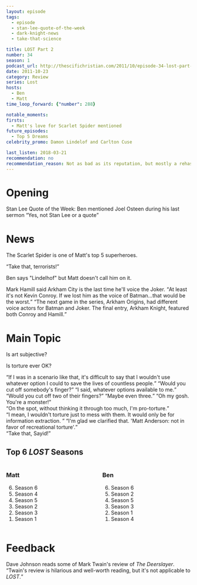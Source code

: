 ```yaml
---
layout: episode
tags:
  - episode
  - stan-lee-quote-of-the-week
  - dark-knight-news
  - take-that-science

title: LOST Part 2
number: 34
season: 1
podcast_url: http://thescifichristian.com/2011/10/episode-34-lost-part-2/
date: 2011-10-23
category: Review
series: Lost
hosts:
  - Ben
  - Matt
time_loop_forward: {"number": 288}

notable_moments:
firsts: 
  - Matt's love for Scarlet Spider mentioned
future_episodes: 
  - Top 5 Dreams
celebrity_promo: Damon Lindelof and Carlton Cuse 

last_listen: 2018-03-21
recommendation: no
recommendation_reason: Not as bad as its reputation, but mostly a rehash of previous topics like if "greatest show ever" is objective or subjective.
---
```

# Opening
Stan Lee Quote of the Week: Ben mentioned Joel Osteen during his last sermon <q class="archivist inline">Yes, not Stan Lee or a quote</q> 



# News
The Scarlet Spider is one of Matt's top 5 superheroes.

<div class="quote">
  <q class="ben">Take that, terrorists!</q>
</div> 

Ben says "Lindelhof" but Matt doesn't call him on it.

<div class="quote">
  <span class="quote-context is-size-6">Mark Hamill said Arkham City is the last time he'll voice the Joker.</span>
  <q class="matt">At least it's not Kevin Conroy. If we lost him as the voice of Batman...that would be the worst.</q>
  <q class="archivist inline">The next game in the series, Arkham Origins, had different voice actors for Batman and Joker. The final entry, Arkham Knight, featured both Conroy and Hamill.</q>
</div>



# Main Topic
Is art subjective? 

Is torture ever OK?

<div class="quote">
  <q class="ben">If I was in a scenario like that, it's difficult to say that I wouldn't use whatever option I could to save the lives of countless people.</q>
  <q class="matt">Would you cut off somebody's finger?</q>
  <q class="ben">I said, whatever options available to me.</q>
  <q class="matt">Would you cut off two of their fingers?</q>
  <q class="ben">Maybe even three.</q>
  <q class="matt">Oh my gosh. You're a monster!</q>
</div> 

<div class="quote">
  <q class="matt">On the spot, without thinking it through too much, I'm pro-torture.</q>
</div>

<div class="quote">
  <q class="matt">I mean, I wouldn't torture just to mess with them. It would only be for information extraction. </q>
  <q class="ben">I'm glad we clarified that. 'Matt Anderson: not in favor of recreational torture'.</q>
</div> 
                     
<div class="quote">
  <q class="ben">Take that, Sayid!</q>
</div> 
      
<div class="top-five">
  <h2 class="has-text-centered">Top 6 <i class="work-title">LOST</i> Seasons</h2>
  <div class="columns">
    <div class="column matt">
      <h3>Matt</h3>
      <ol reversed>
        <li>Season 6
        <li>Season 4
        <li>Season 5
        <li>Season 2
        <li>Season 3
        <li>Season 1
      </ol>
    </div>
    <div class="column ben">
      <h3>Ben</h3>
      <ol reversed>
        <li>Season 6
        <li>Season 2
        <li>Season 5
        <li>Season 3
        <li>Season 1
        <li>Season 4
      </ol>
    </div>
  </div>
</div>



# Feedback
Dave Johnson reads some of Mark Twain's review of <i class="work-title">The Deerslayer</i>. <q class="archivist">Twain's review is hilarious and well-worth reading, but it's not applicable to <i class="work-title">LOST</i>.</q>